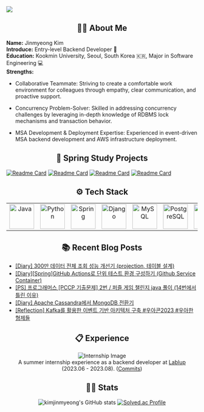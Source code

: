 <img src="https://capsule-render.vercel.app/api?type=waving&color=0:ff577f,100:7d8ef8&height=150&section=header" />

<h2 align="center">🧑‍💻 About Me</h2>

<p align="left">
  <strong>Name:</strong> Jinmyeong Kim<br>
  <strong>Introduce:</strong> Entry-level Backend Developer 🐣 <br>
  <strong>Education:</strong> Kookmin University, Seoul, South Korea 🇰🇷, Major in Software Engineering 💻 <br>
  <strong>Strengths:</strong>
    
- Collaborative Teammate: Striving to create a comfortable work environment for colleagues through empathy, clear communication, and proactive support.

- Concurrency Problem-Solver: Skilled in addressing concurrency challenges by leveraging in-depth knowledge of RDBMS lock mechanisms and transaction behavior.

- MSA Development & Deployment Expertise: Experienced in event-driven MSA backend development and AWS infrastructure deployment.

</p>

<h2 align="center">🍃 Spring Study Projects</h2>

[![Readme Card](https://github-readme-stats.vercel.app/api/pin/?username=kimjinmyeong&repo=the-survey-revision&theme=dark)](https://github.com/kimjinmyeong/the-survey-revision)
[![Readme Card](https://github-readme-stats.vercel.app/api/pin/?username=kimjinmyeong&repo=pickple-backend&theme=dark)](https://github.com/kimjinmyeong/pickple-backend)
[![Readme Card](https://github-readme-stats.vercel.app/api/pin/?username=kimjinmyeong&repo=spring-cloud-product-service&theme=dark
)](https://github.com/kimjinmyeong/spring-cloud-product-service)
[![Readme Card](https://github-readme-stats.vercel.app/api/pin/?username=kimjinmyeong&repo=spring-security-session-auth&theme=dark)](https://github.com/kimjinmyeong/spring-security-session-auth)

<h2 align="center">⚙️ Tech Stack</h2>

<table align="center">
  <tr>
    <td align="center">
      <a href="https://skillicons.dev">
        <img src="https://skillicons.dev/icons?i=java" alt="Java" width="65" height="65" />
      </a>
    </td>
    <td align="center">
      <a href="https://skillicons.dev">
        <img src="https://skillicons.dev/icons?i=python" alt="Python" width="65" height="65" />
      </a>
    </td>
    <td align="center">
      <a href="https://skillicons.dev">
        <img src="https://skillicons.dev/icons?i=spring" alt="Spring" width="65" height="65" />
      </a>
    </td>
    <td align="center">
      <a href="https://skillicons.dev">
        <img src="https://skillicons.dev/icons?i=django" alt="Django" width="65" height="65" />
      </a>
    </td>
    <td align="center">
      <a href="https://skillicons.dev">
        <img src="https://skillicons.dev/icons?i=mysql" alt="MySQL" width="65" height="65" />
      </a>
    </td>
    <td align="center">
      <a href="https://skillicons.dev">
        <img src="https://skillicons.dev/icons?i=postgres" alt="PostgreSQL" width="65" height="65" />
      </a>
    </td>
    <td align="center">
      <a href="https://skillicons.dev">
        <img src="https://skillicons.dev/icons?i=redis" alt="Redis" width="65" height="65" />
      </a>
    </td>
    <td align="center">
      <a href="https://skillicons.dev">
        <img src="https://skillicons.dev/icons?i=docker" alt="Docker" width="65" height="65" />
      </a>
    </td>
    <td align="center">
      <a href="https://skillicons.dev">
        <img src="https://skillicons.dev/icons?i=aws" alt="AWS" width="65" height="65" />
      </a>
    </td>
  </tr>
</table>

<h2 align="center">📚 Recent Blog Posts </h2>

<!-- BLOG-POST-LIST:START -->
- [[Diary] 300만 데이터 전체 조회 성능 개선기 &lpar;projection, 테이블 설계&rpar;](https://bezzang2.tistory.com/253)
- [[Diary][Spring]GitHub Actions로 단위 테스트 환경 구성하기 &lpar;Github Service Container&rpar;](https://bezzang2.tistory.com/252)
- [[PS] 프로그래머스 [PCCP 기출문제] 2번 / 퍼즐 게임 챌린지 java 풀이 &lpar;14번에서 틀린 이유&rpar;](https://bezzang2.tistory.com/251)
- [[Diary] Apache Cassandra에서 MongoDB 전환기](https://bezzang2.tistory.com/250)
- [[Reflection] Kafka를 활용한 이벤트 기반 아키텍처 구축 #우아콘2023 #우아한형제들](https://bezzang2.tistory.com/249)
<!-- BLOG-POST-LIST:END -->

<h2 align="center">📋 Experience</h2>

<p align="center">
  <img src="https://github.com/user-attachments/assets/c8148767-fd56-48dd-b572-553270fc0a0f" alt="Internship Image"><br>
  A summer internship experience as a backend developer at <a href="https://github.com/lablup">Lablup</a> (2023.06 - 2023.08). 
  (<a href="https://github.com/lablup/backend.ai/commits?author=kimjinmyeong">Commits</a>)
</p>

<h2 align="center">🏃‍➡️ Stats</h2>
<p align="center">
  <img src="https://github-readme-stats.vercel.app/api?username=kimjinmyeong&show_icons=true&theme=ambient_gradient" alt="kimjinmyeong's GitHub stats">
  <a href="https://solved.ac/kjmdkdlel/"><img src="http://mazassumnida.wtf/api/v2/generate_badge?boj=kjmdkdlel" alt="Solved.ac Profile"></a>
</p>



